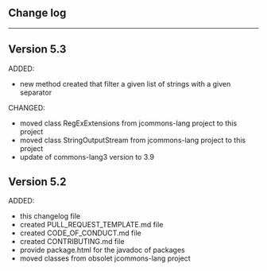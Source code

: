 ## Change log
----------------------

Version 5.3
-------------

ADDED:
 
- new method created that filter a given list of strings with a given separator

CHANGED:

- moved class RegExExtensions from jcommons-lang project to this project
- moved class StringOutputStream from jcommons-lang project to this project
- update of commons-lang3 version to 3.9

Version 5.2
-------------

ADDED:
 
- this changelog file
- created PULL_REQUEST_TEMPLATE.md file
- created CODE_OF_CONDUCT.md file
- created CONTRIBUTING.md file
- provide package.html for the javadoc of packages
- moved classes from obsolet jcommons-lang project


